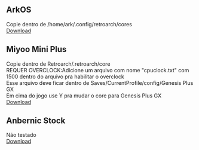 ArkOS
-
Copie dentro de /home/ark/.config/retroarch/cores</br>
<a href=https://github.com/michaelps100/GPLUSGX-ArkOS/raw/refs/heads/main/genesis_plus_gx_libretro.so>Download</a>
</br>

Miyoo Mini Plus
-
Copie dentro de Retroarch/.retroarch/core</br>
REQUER OVERCLOCK:Adicione um arquivo com nome "cpuclock.txt" com 1500 dentro do arquivo pra habilitar o overclock</br>
Esse arquivo deve ficar dentro de Saves/CurrentProfile/config/Genesis Plus GX</br>
Em cima do jogo use Y pra mudar o core para Genesis Plus GX</br>
<a href=https://github.com/RapidEdwin08/Genesis-Plus-GX-Expanded-Rom-Size/raw/refs/heads/master/builds/RPi3-Buster/lr-genesis-plus-gx-EX/genesis_plus_gx_libretro.so>Download</a>
</br>

Anbernic Stock
-
Não testado</br>
<a href=https://drive.google.com/file/d/17J5dlxwaHpBy0cHITwaHZHEChuHouB83/view>Download</a>
